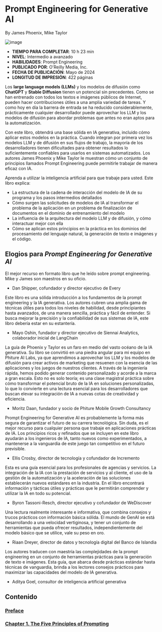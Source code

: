 # Prompt Engineering for Generative AI

By James Phoenix, Mike Taylor

![image](https://github.com/user-attachments/assets/1165e274-7a37-450a-9cf0-9924b4b055a0)

* **TIEMPO PARA COMPLETAR**: 10 h 23 min
* **NIVEL**: Intermedio a avanzado
* **HABILIDADES**: Prompt Engineering
* **PUBLICADO POR**: O'Reilly Media, Inc.
* **FECHA DE PUBLICACIÓN**: Mayo de 2024
* **LONGITUD DE IMPRESIÓN**: 422 páginas

Los **large language models (LLMs)** y los modelos de difusión como **ChatGPT** y **Stable Diffusion** tienen un potencial sin precedentes. Como se han entrenado con todos los textos e imágenes públicos de Internet, pueden hacer contribuciones útiles a una amplia variedad de tareas. Y como hoy en día la barrera de entrada se ha reducido considerablemente, prácticamente cualquier desarrollador puede aprovechar los LLM y los modelos de difusión para abordar problemas que antes no eran aptos para la automatización.

Con este libro, obtendrá una base sólida en IA generativa, incluido cómo aplicar estos modelos en la práctica. Cuando integran por primera vez los modelos LLM y de difusión en sus flujos de trabajo, la mayoría de los desarrolladores tienen dificultades para obtener resultados lo suficientemente confiables para usarlos en sistemas automatizados. Los autores James Phoenix y Mike Taylor le muestran cómo un conjunto de principios llamados Prompt Engineering puede permitirle trabajar de manera eficaz con IA.

Aprenda a utilizar la inteligencia artificial para que trabaje para usted. Este libro explica:

* La estructura de la cadena de interacción del modelo de IA de su programa y los pasos intermedios detallados
* Cómo surgen las solicitudes de modelos de IA al transformar el problema de la aplicación en un problema de finalización de documentos en el dominio de entrenamiento del modelo
* La influencia de la arquitectura del modelo LLM y de difusión, y cómo interactuar mejor con ella
* Cómo se aplican estos principios en la práctica en los dominios del procesamiento del lenguaje natural, la generación de texto e imágenes y el código.

## Elogios para *Prompt Engineering for Generative AI*

El mejor recurso en formato libro que he leído sobre prompt engineering. Mike y James son maestros en su oficio.

 - Dan Shipper, cofundador y director ejecutivo de Every

Este libro es una sólida introducción a los fundamentos de la prompt engineering y la IA generativa. Los autores cubren una amplia gama de técnicas útiles para todos los niveles de habilidad, desde principiantes hasta avanzados, de una manera sencilla, práctica y fácil de entender. Si busca mejorar la precisión y la confiabilidad de sus sistemas de IA, este libro debería estar en su estantería.

 - Mayo Oshin, fundador y director ejecutivo de Siennai Analytics, colaborador inicial de LangChain

La guía de Phoenix y Taylor es un faro en medio del vasto océano de la IA generativa. Su libro se convirtió en una piedra angular para mi equipo en Phiture AI Labs, ya que aprendimos a aprovechar los LLM y los modelos de difusión para crear activos de marketing que resuenen con la esencia de las aplicaciones y los juegos de nuestros clientes. A través de la ingeniería rápida, hemos podido generar contenido personalizado y acorde a la marca a gran escala. Esto no es solo teoría; es una clase magistral práctica sobre cómo transformar el potencial bruto de la IA en soluciones personalizadas, lo que lo convierte en una lectura esencial para los desarrolladores que buscan elevar su integración de IA a nuevas cotas de creatividad y eficiencia.

 - Moritz Daan, fundador y socio de Phiture Mobile Growth Consultancy

Prompt Engineering for Generative AI es probablemente la forma más segura de garantizar el futuro de su carrera tecnológica. Sin duda, es el mejor recurso para cualquier persona que trabaje en aplicaciones prácticas de IA. Los principios ricos y refinados que se incluyen en este libro ayudarán a los ingenieros de IA, tanto nuevos como experimentados, a mantenerse a la vanguardia de este juego tan competitivo en el futuro previsible.

 - Ellis Crosby, director de tecnología y cofundador de Incremento

Esta es una guía esencial para los profesionales de agencias y servicios. La integración de la IA con la prestación de servicios y al cliente, el uso de la gestión de la automatización y la aceleración de las soluciones establecerán nuevos estándares en la industria. En el libro encontrará información y tácticas útiles y prácticas que le permitirán comprender y utilizar la IA en todo su potencial.

 - Byron Tassoni-Resch, director ejecutivo y cofundador de WeDiscover

Una lectura realmente interesante e informativa, que combina consejos y trucos prácticos con información básica sólida. El mundo de GenAI se está desarrollando a una velocidad vertiginosa, y tener un conjunto de herramientas que pueda ofrecer resultados, independientemente del modelo básico que se utilice, vale su peso en oro.

 - Riaan Dreyer, director de datos y tecnología digital del Banco de Islandia

Los autores traducen con maestría las complejidades de la prompt engineering en un conjunto de herramientas prácticas para la generación de texto e imágenes. Esta guía, que abarca desde prácticas estándar hasta técnicas de vanguardia, brinda a los lectores consejos prácticos para maximizar las capacidades del modelo de IA generativa.

 - Aditya Goel, consultor de inteligencia artificial generativa

## Contenido 

### [Preface](https://github.com/adolfodelarosades/JAVA-NEW/blob/main/temarios/982_Prompt_Engineering_for_Generative_AI/Preface.md)

### [Chapter 1. The Five Principles of Prompting](https://github.com/adolfodelarosades/JAVA-NEW/blob/main/temarios/982_Prompt_Engineering_for_Generative_AI/Chapter-01.md)
